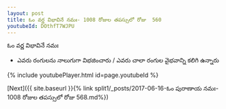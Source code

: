 ```yaml
---
layout: post
title: ఓం వర్ణ విభావినే నమః- 1008 రోజుల తపస్సులో రోజు  560
youtubeId: DOthfT7WJPU
---
```

 
 
 ఓం వర్ణ విభావినే నమః  
 
 -  ఎవరు రంగులను నాలుగుగా విభజించారు / ఎవరు చాలా రంగుల వైభవాన్ని కలిగి ఉన్నారు 
 
  
 
  
 
 
 
 
 
 


{% include youtubePlayer.html id=page.youtubeId %}
 
[Next]({{ site.baseurl }}{% link  split1/_posts/2017-06-16-ఓం పురాణాయ నమః- 1008 రోజుల తపస్సులో రోజు  568.md%})
 
